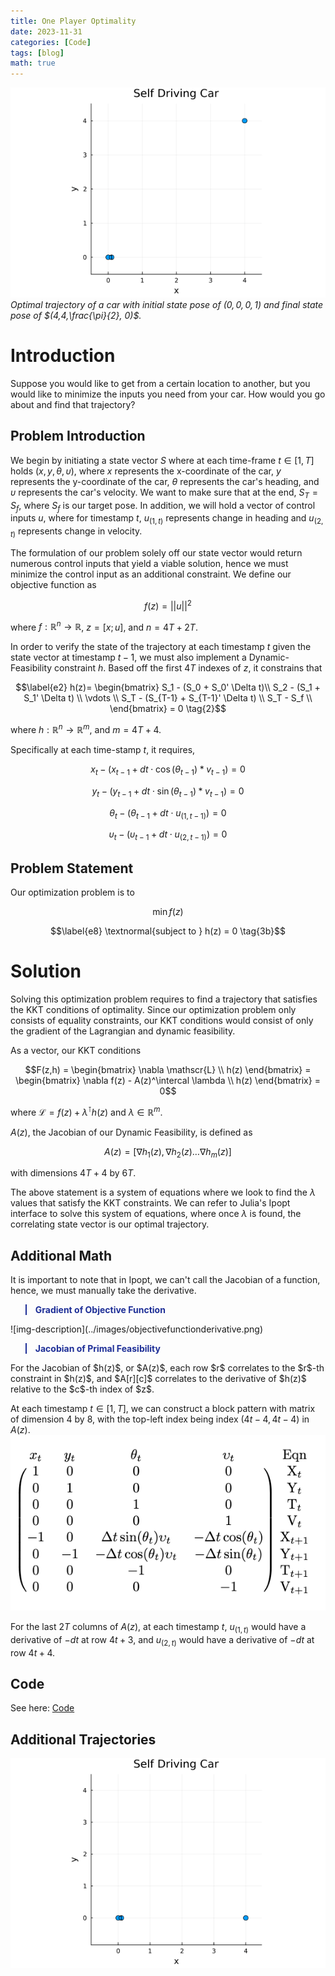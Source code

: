 ```yaml
---
title: One Player Optimality
date: 2023-11-31
categories: [Code]
tags: [blog]
math: true
---
```

![img-description](../images/t1.gif)
_Optimal trajectory of a car with initial state pose of $(0,0,0,1)$ and final state pose of $(4,4,\frac{\pi}{2}, 0)$._

# Introduction
Suppose you would like to get from a certain location to another, but you would like to minimize the inputs you need from your car. How would you go about and find that trajectory?
## Problem Introduction
We begin by initiating a state vector $S$ where at each time-frame $t \in [1,T]$ holds $(x,y,\theta,\upsilon)$, where $x$ represents the x-coordinate of the car, $y$ represents the y-coordinate of the car, $\theta$ represents the car's heading, and $\upsilon$ represents the car's velocity. We want to make sure that at the end, $S_T = S_f$, where $S_f$ is our target pose. In addition, we will hold a vector of control inputs $u$, where for timestamp $t$, $u_{(1,t)}$ represents change in heading and $u_{(2,t)}$ represents change in velocity.

The formulation of our problem solely off our state vector would return numerous control inputs that yield a viable solution, hence we must minimize the control input as an additional constraint. We define our objective function as

$$\label{e1} f(z)=\vert \vert u \vert \vert^2 \tag{1}$$

where $f:\mathbb{R}^n \rightarrow \mathbb{R}$, $z = [x;u]$, and $n = 4T + 2T$.

In order to verify the state of the trajectory at each timestamp $t$ given  the state vector at timestamp $t-1$, we must also implement a Dynamic-Feasibility constraint $h$. Based off the first $4T$ indexes of $z$, it constrains that

$$\label{e2} h(z)= \begin{bmatrix} S_1 - (S_0 + S_0' \Delta t)\\ S_2 - (S_1 + S_1' \Delta t) \\ \vdots \\ S_T - (S_{T-1} + S_{T-1}' \Delta t) \\ S_T - S_f \\ \end{bmatrix} = 0 \tag{2}$$

where $h:\mathbb{R}^n \rightarrow \mathbb{R}^m$, and $m = 4T + 4$.

Specifically at each time-stamp $t$, it requires, 

$$\label{e3} x_t - \big( x_{t-1} + dt \cdot \cos({\theta_{t-1}}) * v_{t-1} \big) = 0 \tag{Eqn X[t]}$$

$$\label{e4} y_t - \big( y_{t-1} + dt \cdot \sin({\theta_{t-1}}) * v_{t-1} \big) = 0 \tag{Eqn Y[t]}$$

$$\label{e5} \theta_t - \big( \theta_{t-1} + dt \cdot u_{(1,t-1)}) = 0 \tag{Eqn T[t]}$$

$$\label{e6} \upsilon_t - \big( \upsilon_{t-1} + dt \cdot u_{(2,t-1)}) = 0 \tag{Eqn V[t]}$$

## Problem Statement
Our optimization problem is to 

$$\label{e7} \min f(z) \tag{3a}$$

$$\label{e8} \textnormal{subject to } h(z) = 0 \tag{3b}$$

# Solution
Solving this optimization problem requires to find a trajectory that satisfies the KKT conditions of optimality. Since our optimization problem only consists of equality constraints, our KKT conditions would consist of only the gradient of the Lagrangian and dynamic feasibility.

As a vector, our KKT conditions

$$F(z,h) = \begin{bmatrix} \nabla \mathscr{L} \\ h(z) \end{bmatrix} = \begin{bmatrix} \nabla f(z) - A(z)^\intercal \lambda  \\ h(z) \end{bmatrix} = 0$$

where $\mathscr{L} = f(z) + \lambda^\intercal h(z)$ and $\lambda \in \mathbb{R}^m$.

$A(z)$, the Jacobian of our Dynamic Feasibility, is defined as

$$A(z) = [\nabla h_1(z), \nabla h_2(z) \dots \nabla h_m(z)]$$

with dimensions $4T+4$ by $6T$.

The above statement is a system of equations where we look to find the $\lambda$ values that satisfy the KKT constraints. We can refer to Julia's Ipopt interface to solve this system of equations, where once $\lambda$ is found, the correlating state vector is our optimal trajectory.

## Additional Math
It is important to note that in Ipopt, we can't call the Jacobian of a function, hence, we must manually take the derivative.

<blockquote style="color: #1e2f97; border-left-color: #1e2f97">
<b>Gradient of Objective Function</b>
</blockquote>
![img-description](../images/objectivefunctionderivative.png)

<blockquote style="color: #1e2f97; border-left-color: #1e2f97">
<b>Jacobian of Primal Feasibility</b>
</blockquote>
For the Jacobian of $h(z)$, or $A(z)$, each row $r$ correlates to the $r$-th constraint in $h(z)$, and $A[r][c]$ correlates to the derivative of $h(z)$ relative to the $c$-th index of $z$.

At each timestamp $t \in [1,T]$, we can construct a block pattern with matrix of dimension $4$ by $8$, with the top-left index being index $(4t-4,4t-4)$ in $A(z)$.
![img-description](../images/lagrangianfunctionjacobian.png)

For the last $2T$ columns of $A(z)$, at each timestamp $t$, $u_{(1,t)}$ would have a derivative of $-dt$ at row $4t+3$, and $u_{(2,t)}$ would have a derivative of $-dt$ at row $4t+4$.


## Code
See here: [Code](https://github.com/Rich-Nyan/optimal/blob/main/OnePlayer.jl)

## Additional Trajectories
![img-description](../images/t2.gif)
